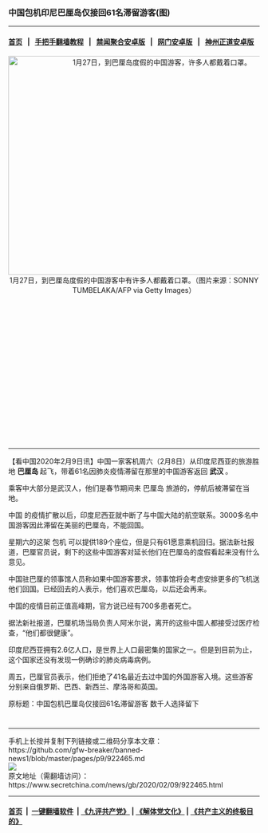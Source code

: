 ### 中国包机印尼巴厘岛仅接回61名滞留游客(图)
------------------------

#### [首页](https://github.com/gfw-breaker/banned-news1/blob/master/README.md) &nbsp;&nbsp;|&nbsp;&nbsp; [手把手翻墙教程](https://github.com/gfw-breaker/guides/wiki) &nbsp;&nbsp;|&nbsp;&nbsp; [禁闻聚合安卓版](https://github.com/gfw-breaker/bn-android) &nbsp;&nbsp;|&nbsp;&nbsp; [网门安卓版](https://github.com/oGate2/oGate) &nbsp;&nbsp;|&nbsp;&nbsp; [神州正道安卓版](https://github.com/SzzdOgate/update) 



<div class="article_right" style="fone-color:#000">
 <p style="text-align: center;">
  <img alt="1月27日，到巴厘岛度假的中国游客，许多人都戴着口罩。" src="https://img3.secretchina.com/pic/2020/2-9/p2623421a81985591-ss.jpg" style="height:439px; width:600px"/>
  <br>
   1月27日，到巴厘岛度假的中国游客中有许多人都戴着口罩。（图片来源：SONNY TUMBELAKA/AFP via Getty Images）
   <span id="hideid" name="hideid" style="color:red;display:none;">
    <span href="https://www.secretchina.com">
    </span>
   </span>
  </br>
 </p>
 <div id="txt-mid1-t21-2017">
  <ins class="adsbygoogle" data-ad-client="ca-pub-1276641434651360" data-ad-slot="2451032099" style="display:inline-block;width:336px;height:280px">
  </ins>
  

---


  </div>
 </div>
 <p>
  【看中国2020年2月9日讯】中国一家客机周六（2月8日）从印度尼西亚的旅游胜地
  <strong>
   巴厘岛
  </strong>
  起飞，带着61名因肺炎疫情滞留在那里的中国游客返回
  <strong>
   <span href="https://www.secretchina.com/news/gb/tag/武汉" target="_blank">
    武汉
   </span>
  </strong>
  。
  <span id="hideid" name="hideid" style="color:red;display:none;">
   <span href="https://www.secretchina.com">
   </span>
  </span>
 </p>
 <p>
  乘客中大部分是武汉人，他们是春节期间来
  <span href="https://www.secretchina.com/news/gb/tag/巴厘岛" target="_blank">
   巴厘岛
  </span>
  旅游的，停航后被滞留在当地。
 </p>
 <p>
  <span href="https://www.secretchina.com" target="_blank">
   中国
  </span>
  的疫情扩散以后，印度尼西亚就中断了与中国大陆的航空联系。3000多名中国游客因此滞留在美丽的巴厘岛，不能回国。
 </p>
 <p>
  星期六的这架
  <span href="https://www.secretchina.com/news/gb/tag/包机" target="_blank">
   包机
  </span>
  可以提供189个座位，但是只有61愿意乘机回归。据法新社报道，巴厘官员说，剩下的这些中国游客对延长他们在巴厘岛的度假看起来没有什么意见。
 </p>
 <p>
  中国驻巴厘的领事馆人员称如果中国游客要求，领事馆将会考虑安排更多的飞机送他们回国。已经回去的人表示，他们喜欢巴厘岛，以后还会再来。
 </p>
 <p>
  中国的疫情目前正值高峰期，官方说已经有700多患者死亡。
 </p>
 <p>
  据法新社报道，巴厘机场当局负责人阿米尔说，离开的这些中国人都接受过医疗检查，“他们都很健康”。
 </p>
 <p>
  印度尼西亚拥有2.6亿人口，是世界上人口最密集的国家之一。但是到目前为止，这个国家还没有发现一例确诊的肺炎病毒病例。
 </p>
 <p>
  周五，巴厘官员表示，他们拒绝了41名最近去过中国的外国游客入境。这些游客分别来自俄罗斯、巴西、新西兰、摩洛哥和英国。
 </p>
 <p>
  原标题：中国包机巴厘岛仅接回61名滞留游客 数千人选择留下
  <center>
   <div>
    <div id="txt-mid2-t22-2017" style="display: block;  max-height: 351px;  overflow: hidden;">
     <div id="SC-21xxx">
     </div>
     <ins class="adsbygoogle" data-ad-client="ca-pub-1276641434651360" data-ad-format="auto" data-ad-slot="4301710469" data-full-width-responsive="true" style="display:block">
     </ins>
    </div>
   </div>
  </center>
  <div style="padding-top:12px;">
  </div>
 </p>
</div>

<hr/>
手机上长按并复制下列链接或二维码分享本文章：<br/>
https://github.com/gfw-breaker/banned-news1/blob/master/pages/p9/922465.md <br/>
<a href='https://github.com/gfw-breaker/banned-news1/blob/master/pages/p9/922465.md'><img src='https://github.com/gfw-breaker/banned-news1/blob/master/pages/p9/922465.md.png'/></a> <br/>
原文地址（需翻墙访问）：https://www.secretchina.com/news/gb/2020/02/09/922465.html


------------------------
#### [首页](https://github.com/gfw-breaker/banned-news1/blob/master/README.md) &nbsp;|&nbsp; [一键翻墙软件](https://github.com/gfw-breaker/nogfw/blob/master/README.md) &nbsp;| [《九评共产党》](https://github.com/gfw-breaker/9ping.md/blob/master/README.md#九评之一评共产党是什么) | [《解体党文化》](https://github.com/gfw-breaker/jtdwh.md/blob/master/README.md) | [《共产主义的终极目的》](https://github.com/gfw-breaker/gczydzjmd.md/blob/master/README.md)


<img src='http://gfw-breaker.win/banned-news/pages/p9/922465.md' width='0px' height='0px'/>